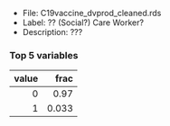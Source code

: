 

* File: C19vaccine_dvprod_cleaned.rds
* Label: ?? (Social?) Care Worker?
* Description: ???

### Top 5 variables
|   value |   frac |
|--------:|-------:|
|       0 |  0.97  |
|       1 |  0.033 |
        